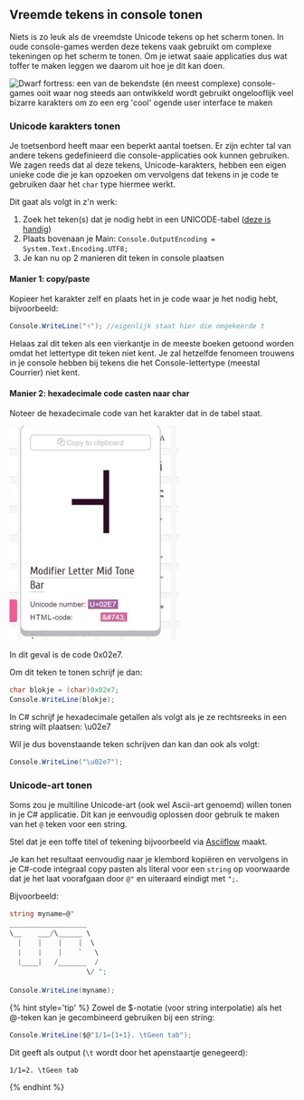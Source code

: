 ## Vreemde tekens in console tonen

Niets is zo leuk als de vreemdste Unicode tekens op het scherm tonen. In oude console-games werden deze tekens vaak gebruikt om complexe tekeningen op het scherm te tonen. Om je ietwat saaie applicaties dus wat toffer te maken leggen we daarom uit hoe je dit kan doen.

<!---{width:50%} --->
![Dwarf fortress: een van de bekendste (én meest complexe) console-games ooit waar nog steeds aan ontwikkeld wordt gebruikt ongelooflijk veel bizarre karakters om zo een erg 'cool' ogende user interface te maken](../assets/0_intro/kerosenethunder_mockup.png)

### Unicode karakters tonen

Je toetsenbord heeft maar een beperkt aantal toetsen. Er zijn echter tal van andere tekens gedefinieerd die console-applicaties ook kunnen gebruiken. We zagen reeds dat al deze tekens, Unicode-karakters, hebben een eigen unieke code die je kan opzoeken om vervolgens dat tekens in je code te gebruiken daar het ``char`` type hiermee werkt.

Dit gaat als volgt in z'n werk:

1. Zoek het teken\(s\) dat je nodig hebt in een UNICODE-tabel \([deze is handig](https://unicode-table.com/en/)\)
2. Plaats bovenaan je Main: `Console.OutputEncoding = System.Text.Encoding.UTF8;`
3. Je kan nu op 2 manieren dit teken in console plaatsen

#### Manier 1: copy/paste

Kopieer het karakter zelf en plaats het in je code waar je het nodig hebt, bijvoorbeeld:

```csharp
Console.WriteLine("˧"); //eigenlijk staat hier die omgekeerde t
```

Helaas zal dit teken als een vierkantje in de meeste boeken getoond worden omdat het lettertype dit teken niet kent. Je zal hetzelfde fenomeen trouwens in je console hebben bij tekens die het Console-lettertype (meestal Courrier) niet kent.

#### Manier 2: hexadecimale code casten naar char

Noteer de hexadecimale code van het karakter dat in de tabel staat.

<!---{height:30%} --->
![Een handig teken als je een huis wilt tekenen in de console](../assets/0_intro/letter.jpg)

In dit geval is de code 0x02e7.

Om dit teken te tonen schrijf je dan:

```csharp
char blokje = (char)0x02e7;
Console.WriteLine(blokje);
```

In C\# schrijf je hexadecimale getallen als volgt als je ze rechtsreeks in een string wilt plaatsen: \u02e7

Wil je dus bovenstaande teken schrijven dan kan dan ook als volgt:

```csharp
Console.WriteLine("\u02e7");
```

### Unicode-art tonen

Soms zou je multiline Unicode-art (ook wel Ascii-art genoemd) willen tonen in je C# applicatie. Dit kan je eenvoudig oplossen door gebruik te maken van het ``@`` teken voor een string.

Stel dat je een toffe titel of tekening bijvoorbeeld via [Asciiflow](http://asciiflow.com/) maakt.

Je kan het resultaat eenvoudig naar je klembord kopiëren en vervolgens in je C#-code integraal copy pasten als literal voor een ``string`` op voorwaarde dat je het laat voorafgaan door ``@"`` en uiteraard eindigt met ``";``.

Bijvoorbeeld:

```csharp
string myname=@"
___________________   
\__    ___/\______ \  
  |    |    |    |  \ 
  |    |    |    `   \
  |____|   /_______  /
                   \/ ";

Console.WriteLine(myname);
```

{% hint style='tip' %}
Zowel de $-notatie (voor string interpolatie) als het  @-teken kan je gecombineerd gebruiken bij een string:

```csharp
Console.WriteLine($@"1/1={1+1}. \tGeen tab");
```

Dit geeft als output (``\t`` wordt door het apenstaartje genegeerd):

<!---{line-numbers:false}--->
```text
1/1=2. \tGeen tab
```
{% endhint %}